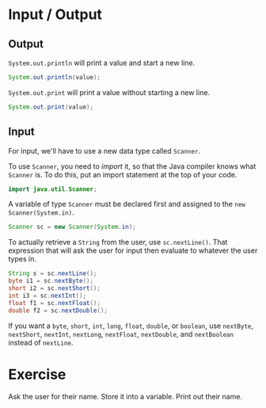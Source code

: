 # Input / Output
## Output
`System.out.println` will print a value and start a new line.

```java
System.out.println(value);
```

`System.out.print` will print a value without starting a new line.

```java
System.out.print(value);
```

## Input
For input, we'll have to use a new data type called `Scanner`.

To use `Scanner`, you need to *import* it, so that the Java compiler knows what `Scanner` is. To do this, put an import statement at the top of your code.

```java
import java.util.Scanner;
```

A variable of type `Scanner` must be declared first and assigned to the `new Scanner(System.in)`.

```java
Scanner sc = new Scanner(System.in);
```

To actually retrieve a `String` from the user, use `sc.nextLine()`. That expression that will ask the user for input then evaluate to whatever the user types in.

```java
String s = sc.nextLine();
byte i1 = sc.nextByte();
short i2 = sc.nextShort();
int i3 = sc.nextInt();
float f1 = sc.nextFloat(); 
double f2 = sc.nextDouble();
```

If you want a `byte`, `short`, `int`, `long`, `float`, `double`, or `boolean`, use `nextByte`, `nextShort`, `nextInt`, `nextLong`, `nextFloat`, `nextDouble`, and `nextBoolean` instead of `nextLine`.

# Exercise
Ask the user for their name.
Store it into a variable.
Print out their name.


